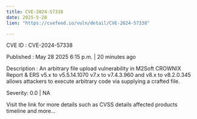 ```yaml
---
title: CVE-2024-57338
date: 2025-5-28
lien: "https://cvefeed.io/vuln/detail/CVE-2024-57338"

---
```


CVE ID : CVE-2024-57338

Published :  May 28
2025
6:15 p.m. | 20 minutes ago

Description : An arbitrary file upload vulnerability in M2Soft CROWNIX Report & ERS v5.x to v5.5.14.1070
v7.x to v7.4.3.960
and v8.x to v8.2.0.345 allows attackers to execute arbitrary code via supplying a crafted file.

Severity: 0.0 | NA

Visit the link for more details
such as CVSS details
affected products
timeline
and more...
